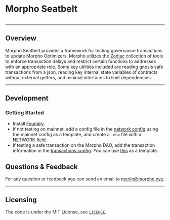 # Morpho Seatbelt

<picture>
  <source media="(prefers-color-scheme: dark)" srcset="https://i.imgur.com/uLq5V14.png">
  <img alt="" src="https://i.imgur.com/ZiL1Lr2.png">
</picture>

---

## Overview

Morpho Seatbelt provides a framework for testing governance transactions to update Morpho Optimizers. Morpho utilizes the [Zodiac](https://github.com/gnosis/zodiac) collection of tools to enforce transaction delays and restrict certain functions to addresses with an appropriate role. Some key utilities included are reading gnosis safe transactions from a json, reading key internal state variables of contracts without external getters, and minimal interfaces to limit dependencies. 


---

## Development

### Getting Started

- Install [Foundry](https://github.com/foundry-rs/foundry).
- If not testing on mainnet, add a config file in the [network config](./config/networks) using the mainnet config as a template, and create a `.env` file with a NETWORK field.
- If testing a safe transaction on the Morpho DAO, add the transaction information in the [transactions config](./config/transactions). You can use [this](./test/TestLog.sol) as a template. 


## Questions & Feedback

For any question or feedback you can send an email to [merlin@morpho.xyz](mailto:merlin@morpho.xyz).

---

## Licensing

The code is under the MIT License, see [`LICENSE`](./LICENSE).